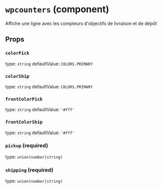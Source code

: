 `wpcounters` (component)
========================

Affiche une ligne avec les compteurs d'objectifs de livraison et de dépôt

Props
-----

### `colorPick`

type: `string`
defaultValue: `COLORS.PRIMARY`


### `colorShip`

type: `string`
defaultValue: `COLORS.PRIMARY`


### `frontColorPick`

type: `string`
defaultValue: `'#fff'`


### `frontColorShip`

type: `string`
defaultValue: `'#fff'`


### `pickup` (required)

type: `union(number|string)`


### `shipping` (required)

type: `union(number|string)`

